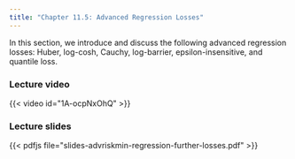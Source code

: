 ```yaml
---
title: "Chapter 11.5: Advanced Regression Losses"
---
```

In this section, we introduce and discuss the following advanced regression losses: Huber, log-cosh, Cauchy, log-barrier, epsilon-insensitive, and quantile loss. 

<!--more-->

### Lecture video

{{< video id="1A-ocpNxOhQ" >}}

### Lecture slides

{{< pdfjs file="slides-advriskmin-regression-further-losses.pdf" >}}
